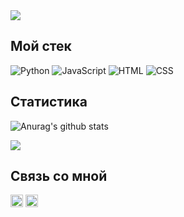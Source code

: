 <img src="https://gpvc.arturio.dev/FallenAstaroth" align="center" />

## Мой стек 

![Python](https://img.shields.io/badge/-Python-%230075a8?logo=python&logoColor=white&style=flat-square) 
![JavaScript](https://img.shields.io/badge/-JavaScript-%23e9d54c?logo=javascript&logoColor=white&style=flat-square) 
![HTML](https://img.shields.io/badge/-HTML-%23de4b25?logo=html5&logoColor=white&style=flat-square) 
![CSS](https://img.shields.io/badge/-CSS-%230174b8?logo=css3&logoColor=white&style=flat-square)

<!--END_SECTION:waka-->

## Статистика 
![Anurag's github stats](https://github-readme-stats.vercel.app/api?username=FallenAstaroth&show_icons=true&theme=default)

<img src="https://www.codewars.com/users/Astagnar/badges/large" align="center" />

## Связь со мной 
<a href="https://vk.com/astagnar"><img src="https://cdn.icon-icons.com/icons2/2429/PNG/512/vk_logo_icon_147212.png" width="20" height="20"></a>
<a href="https://htmlpreview.github.io/?https://github.com/FallenAstaroth/FallenAstaroth/blob/master/docs/index.html"><img src="https://cdn.icon-icons.com/icons2/2108/PNG/512/discord_icon_130958.png" width="20" height="20"></a>
